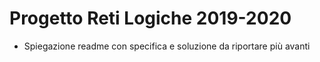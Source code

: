 # Progetto Reti Logiche 2019-2020

- Spiegazione readme con specifica e soluzione da riportare più avanti
